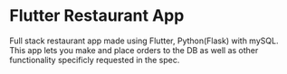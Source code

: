 # Flutter Restaurant App
Full stack restaurant app made using Flutter, Python(Flask) with mySQL. This app lets you make and place orders to the DB as well as other functionality specificly requested in the spec.

